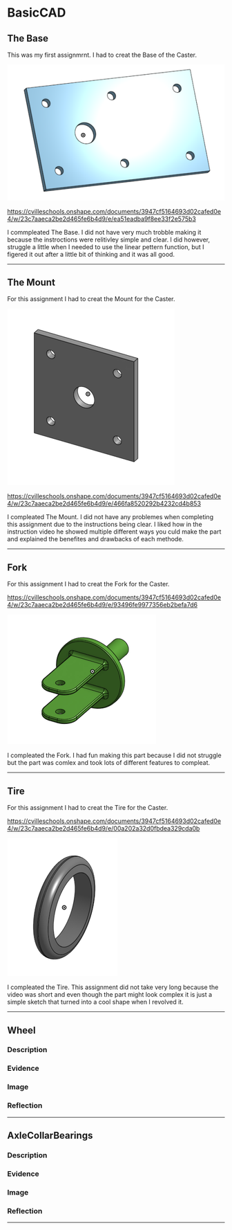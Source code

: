 # BasicCAD

## The Base

This was my first assignmrnt. I had to creat the Base of the Caster.

![TheBase](Images/TheBase.png)

https://cvilleschools.onshape.com/documents/3947cf5164693d02cafed0e4/w/23c7aaeca2be2d465fe6b4d9/e/ea51eadba9f8ee33f2e575b3

I commpleated The Base. I did not have very much trobble making it because the instroctions were relitivley simple and clear. I did however, struggle a little when I needed to use the linear pettern function, but I figered it out after a little bit of thinking and it was all good.

---


## The Mount

For this assignment I had to creat the Mount for the Caster.

![TheMount](Images/TheMount.png)

https://cvilleschools.onshape.com/documents/3947cf5164693d02cafed0e4/w/23c7aaeca2be2d465fe6b4d9/e/466fa8520292b4232cd4b853

I compleated The Mount. I did not have any problemes when completing this assignment due to the instructions being clear.  I liked how in the instruction video he showed multiple different ways you culd make the part and explained the benefites and drawbacks of each methode.

---


## Fork


For this assignment I had to creat the Fork for the Caster.

https://cvilleschools.onshape.com/documents/3947cf5164693d02cafed0e4/w/23c7aaeca2be2d465fe6b4d9/e/93496fe9977356eb2befa7d6

![TheFork](Images/TheFork.png)


I compleated the Fork. I had fun making this part because I did not struggle but the part was comlex and took lots of different features to compleat.

---


## Tire

For this assignment I had to creat the Tire for the Caster.

https://cvilleschools.onshape.com/documents/3947cf5164693d02cafed0e4/w/23c7aaeca2be2d465fe6b4d9/e/00a202a32d0fbdea329cda0b

![TheTire](Images/TheTire.png)


I compleated the Tire. This assignment did not take very long because the video was short and even though the part might look complex it is just a simple sketch that turned into a cool shape when I revolved it.

---


## Wheel

### Description

### Evidence

### Image

### Reflection

---


## AxleCollarBearings

### Description

### Evidence

### Image

### Reflection

---
